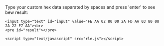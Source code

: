 <body>
    <p>
        Type your custom hex data separated by spaces and press 'enter' to see bew result:
    </p>

    <input type="text" id="input" value="FE AA 02 80 00 2A FD AA 03 80 00 2A 22 F7 AA"><br>
    <pre id="result"></pre>

    <script type="text/javascript" src="rle.js"></script>

</body>
